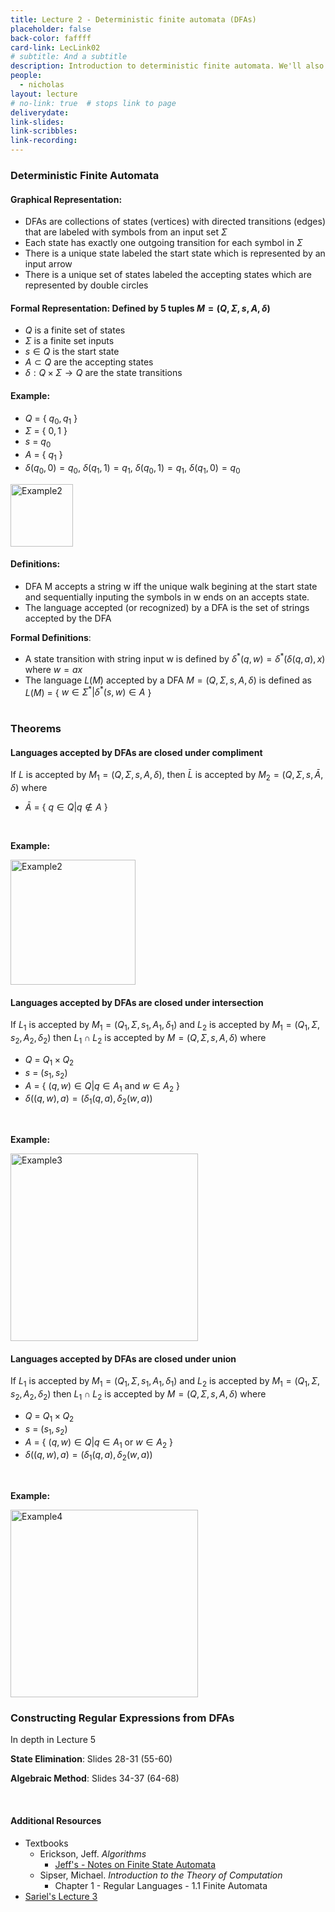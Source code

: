 ```yaml
---
title: Lecture 2 - Deterministic finite automata (DFAs)
placeholder: false
back-color: faffff
card-link: LecLink02
# subtitle: And a subtitle
description: Introduction to deterministic finite automata. We'll also discuss how to use DFAs to prove closure properties.
people:
  - nicholas
layout: lecture
# no-link: true  # stops link to page 
deliverydate: 
link-slides: 
link-scribbles: 
link-recording: 
---
```


### Deterministic Finite Automata
#### **Graphical Representation**: 
- DFAs are collections of states (vertices) with directed transitions (edges) that are labeled with symbols from an input set $\Sigma$
- Each state has exactly one outgoing transition for each symbol in $\Sigma$
- There is a unique state labeled the start state which is represented by an input arrow
- There is a unique set of states labeled the accepting states which are represented by double circles 
#### **Formal Representation**: Defined by 5 tuples $M = (Q, \Sigma, s, A, \delta)$
- $Q$ is a finite set of states 
- $\Sigma$ is a finite set inputs 
- $s \in Q$ is the start state 
- $A\subset Q$ are the accepting states 
- $\delta: Q \times \Sigma \rightarrow Q$ are the state transitions
#### **Example**:
- $Q$ = \{ $q_0,q_1$ \}
- $\Sigma$ = \{ $0,1$  \}
- $s$ = $q_0$
- $A$ = \{ $q_1$ \}
- $\delta(q_0,0) = q_0$,  $\delta(q_1,1) = q_1$,  $\delta(q_0,1) = q_1$,  $\delta(q_1,0) = q_0$ 

<img src="/img/lectures/Lec3/tikz_lec3_fig_example.PNG" alt="Example2" style="height: 100px;">

#### **Definitions**:
- DFA M accepts a string w iff the unique walk begining at the start state and sequentially inputing the symbols in w ends on an accepts state.
- The language accepted (or recognized) by a DFA is the set of strings accepted by the DFA

**Formal Definitions**:
- A state transition with string input w is defined by $\delta^\ast(q,w) = \delta^\ast (\delta(q,a),x)$ where $w = ax$
- The language $L(M)$ accepted by a DFA $M = (Q, \Sigma, s, A, \delta)$ is defined as $L(M)$ = \{ $w \in \Sigma^\ast | \delta^\ast(s,w)\in A$ \}
<br><br>

### Theorems
#### **Languages accepted by DFAs are closed under compliment**

If $L$ is accepted by $M_1 = (Q, \Sigma, s, A, \delta)$, then $\bar{L}$ is accepted by $M_2 = (Q, \Sigma, s, \bar{A}, \delta)$ where

- $\bar{A}$ = \{ $q\in Q | q \notin A$ \}
<br>

**Example:**

<img src="/img/lectures/Lec3/tikz_lec3_fig_compliment.PNG" alt="Example2" style="height: 200px;">

#### **Languages accepted by DFAs are closed under intersection**

If $L_1$ is accepted by $M_1 = (Q_1, \Sigma, s_1, A_1, \delta_1)$ and $L_2$ is accepted by $M_1 = (Q_1, \Sigma, s_2, A_2, \delta_2)$ then $L_1 \cap L_2$ is accepted by $M = (Q, \Sigma, s, A, \delta)$ where

- $Q$ = $Q_1 \times Q_2$
- $s$ = $(s_1,s_2)$
- $A$ = \{ $(q,w)\in Q | q \in A_1 \text{ and } w \in A_2$ \}
- $\delta((q,w),a) = (\delta_1(q,a),\delta_2(w,a))$
<br>

**Example:**

<img src="/img/lectures/Lec3/tikz_lec3_fig_intersection.PNG" alt="Example3" style="height: 300px;">

#### **Languages accepted by DFAs are closed under union**

If $L_1$ is accepted by $M_1 = (Q_1, \Sigma, s_1, A_1, \delta_1)$ and $L_2$ is accepted by $M_1 = (Q_1, \Sigma, s_2, A_2, \delta_2)$ then $L_1 \cap L_2$ is accepted by $M = (Q, \Sigma, s, A, \delta)$ where

- $Q$ = $Q_1 \times Q_2$
- $s$ = $(s_1,s_2)$
- $A$ = \{ $(q,w)\in Q | q \in A_1 \text{ or } w \in A_2$ \}
- $\delta((q,w),a) = (\delta_1(q,a),\delta_2(w,a))$
<br>

**Example:**

<img src="/img/lectures/Lec3/tikz_lec3_fig_union.PNG" alt="Example4" style="height: 300px;">

### Constructing Regular Expressions from DFAs
In depth in Lecture 5

**State Elimination**: Slides 28-31 (55-60)

**Algebraic Method**: Slides 34-37 (64-68)







&nbsp;
<h4>Additional Resources</h4>

* Textbooks 
  * Erickson, Jeff. *Algorithms* 
    * [Jeff's - Notes on Finite State Automata](https://jeffe.cs.illinois.edu/teaching/algorithms/models/03-automata.pdf)
  * Sipser, Michael. *Introduction to the Theory of Computation*
    * Chapter 1 - Regular Languages - 1.1 Finite Automata
* [Sariel's Lecture 3](https://www.youtube.com/watch?v=GioPwOAWUHc&list=PLaEwgrahG-Lqh1ugmXq5s64-qV2u7nWxZ&pp=iAQB)


















